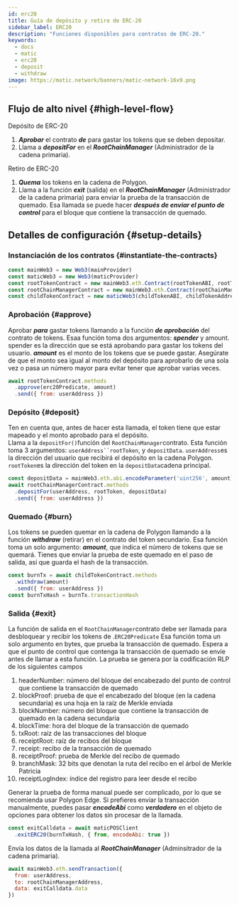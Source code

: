 ```yaml
---
id: erc20
title: Guía de depósito y retiro de ERC-20
sidebar_label: ERC20
description: "Funciones disponibles para contratos de ERC-20."
keywords:
  - docs
  - matic
  - erc20
  - deposit
  - withdraw
image: https://matic.network/banners/matic-network-16x9.png
---
```


## Flujo de alto nivel {#high-level-flow}

Depósito de ERC-20

1. **_Aprobar_** el contrato **_de_**  para gastar los tokens que se deben depositar.
2. Llama a **_depositFor_** en el **_RootChainManager_** (Administrador de la cadena primaria).

Retiro de ERC-20

1. **_Quema_** los tokens en la cadena de Polygon.
2. Llama a la función **_exit_** (salida) en el **_RootChainManager_** (Administrador de la cadena primaria) para enviar la prueba de la transacción de quemado. Esa llamada se puede hacer **_después de enviar el punto de control_** para el bloque que contiene la transacción de quemado.

## Detalles de configuración {#setup-details}

### Instanciación de los contratos {#instantiate-the-contracts}

```js
const mainWeb3 = new Web3(mainProvider)
const maticWeb3 = new Web3(maticProvider)
const rootTokenContract = new mainWeb3.eth.Contract(rootTokenABI, rootTokenAddress)
const rootChainManagerContract = new mainWeb3.eth.Contract(rootChainManagerABI, rootChainManagerAddress)
const childTokenContract = new maticWeb3(childTokenABI, childTokenAddress)
```

### Aprobación {#approve}
Aprobar  **_para_** gastar tokens llamando a la función **_de aprobación_** del contrato de tokens. Esaa función toma dos argumentos: **_spender_** y amount. spender es la dirección que se está aprobando para gastar los tokens del usuario. **_amount_** es el monto de los tokens que se puede gastar. Asegúrate de que el monto sea igual al monto del depósito para aprobarlo de una sola vez o pasa un número mayor para evitar tener que aprobar varias veces.
```js
await rootTokenContract.methods
  .approve(erc20Predicate, amount)
  .send({ from: userAddress })
```

### Depósito {#deposit}
Ten en cuenta que, antes de hacer esta llamada, el token tiene que estar mapeado y el monto aprobado para el depósito.  
Llama a la `depositFor()`función del `RootChainManager`contrato. Esta función toma 3 argumentos: `userAddress``rootToken`, y `depositData`. `userAddress`es la dirección del usuario que recibirá el depósito en la cadena Polygon. `rootToken`es la dirección del token en la `depositData`cadena principal.
```js
const depositData = mainWeb3.eth.abi.encodeParameter('uint256', amount)
await rootChainManagerContract.methods
  .depositFor(userAddress, rootToken, depositData)
  .send({ from: userAddress })
```

### Quemado {#burn}
Los tokens se pueden quemar en la cadena de Polygon llamando a la función **_withdraw_** (retirar) en el contrato del token secundario. Esa función toma un solo argumento: **_amount_**, que indica el número de tokens que se quemará. Tienes que enviar la prueba de este quemado en el paso de salida, así que guarda el hash de la transacción.
```js
const burnTx = await childTokenContract.methods
  .withdraw(amount)
  .send({ from: userAddress })
const burnTxHash = burnTx.transactionHash
```

### Salida {#exit}
La función de salida en el `RootChainManager`contrato debe ser llamada para desbloquear y recibir los tokens de .`ERC20Predicate` Esa función toma un solo argumento en bytes, que prueba la transacción de quemado. Espera a que el punto de control que contenga la transacción de quemado se envíe antes de llamar a esta función. La prueba se genera por la codificación RLP de los siguientes campos

1. headerNumber: número del bloque del encabezado del punto de control que contiene la transacción de quemado
2. blockProof: prueba de que el encabezado del bloque (en la cadena secundaria) es una hoja en la raíz de Merkle enviada
3. blockNumber: número del bloque que contiene la transacción de quemado en la cadena secundaria
4. blockTime: hora del bloque de la transacción de quemado
5. txRoot: raíz de las transacciones del bloque
6. receiptRoot: raíz de recibos del bloque
7. receipt: recibo de la transacción de quemado
8. receiptProof: prueba de Merkle del recibo de quemado
9. branchMask: 32 bits que denotan la ruta del recibo en el árbol de Merkle Patricia
10. receiptLogIndex: índice del registro para leer desde el recibo

Generar la prueba de forma manual puede ser complicado, por lo que se recomienda usar Polygon Edge. Si prefieres enviar la transacción manualmente, puedes pasar **_encodeAbi_** como **_verdadero_** en el objeto de opciones para obtener los datos sin procesar de la llamada.

```js
const exitCalldata = await maticPOSClient
  .exitERC20(burnTxHash, { from, encodeAbi: true })
```

Envía los datos de la llamada al **_RootChainManager_** (Adminsitrador de la cadena primaria).
```js
await mainWeb3.eth.sendTransaction({
  from: userAddress,
  to: rootChainManagerAddress,
  data: exitCalldata.data
})
```
